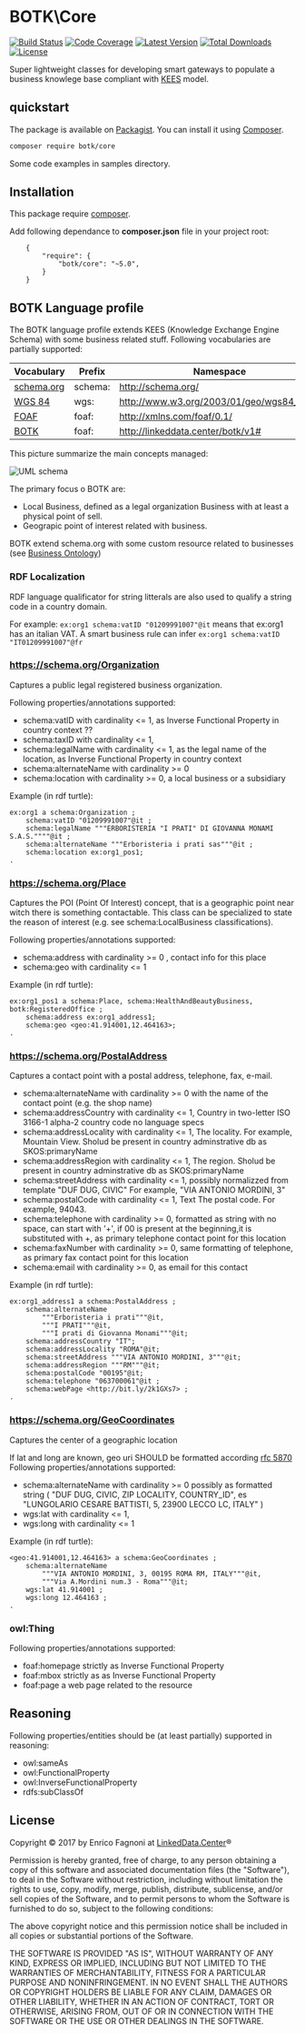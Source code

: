 
# BOTK\Core
[![Build Status](https://img.shields.io/travis/linkeddatacenter/BOTK-core.svg?style=flat-square)](http://travis-ci.org/linkeddatacenter/BOTK-core)
[![Code Coverage](https://img.shields.io/scrutinizer/coverage/g/linkeddatacenter/BOTK-core.svg?style=flat-square)](https://scrutinizer-ci.com/g/linkeddatacenter/BOTK-core)
[![Latest Version](https://img.shields.io/packagist/v/botk/core.svg?style=flat-square)](https://packagist.org/packages/botk/core)
[![Total Downloads](https://img.shields.io/packagist/dt/botk/core.svg?style=flat-square)](https://packagist.org/packages/botk/core)
[![License](https://img.shields.io/packagist/l/botk/core.svg?style=flat-square)](https://packagist.org/packages/botk/core)

Super lightweight classes for developing smart gateways to populate a business knowlege base 
compliant with [KEES](http://linkeddata.center/kees/) model.

## quickstart

The package is available on [Packagist](https://packagist.org/packages/botk/core).
You can install it using [Composer](http://getcomposer.org).

```bash
composer require botk/core
```

Some code examples in samples directory.


## Installation

This package require [composer](http://getcomposer.org/).

Add following dependance to **composer.json** file in your project root:

```
    {
        "require": {
            "botk/core": "~5.0",
        }
    }
```


## BOTK Language profile

The BOTK language profile extends KEES (Knowledge Exchange Engine Schema) with some business related stuff. 
Following vocabularies are partially supported:

| Vocabulary									| Prefix	| Namespace										|
|-----------------------------------------------|-----------|-----------------------------------------------|
| [schema.org](http://schema.org) 				| schema:	| <http://schema.org/>							|
| [WGS 84](http://www.w3.org/2003/01/geo/)		| wgs:  	| <http://www.w3.org/2003/01/geo/wgs84_pos#> 	|
| [FOAF](http://xmlns.com/foaf/spec/)			| foaf:  	| <http://xmlns.com/foaf/0.1/> 					|
| [BOTK](http://linkeddata.center/botk/)		| foaf:  	| <http://linkeddata.center/botk/v1#> 			|


This picture summarize the main concepts managed:

![UML schema](doc/uml.png)

The primary focus o BOTK are:
- Local Business, defined as a legal organization Business with at least a physical point of sell.
- Geograpic point of interest related with business.

BOTK extend schema.org with some custom resource related to businesses (see [Business Ontology](doc/ontology/README.md))

### RDF Localization

RDF language qualificator for string litterals are also used  to qualify a string code in a country domain.

For example: `ex:org1 schema:vatID "01209991007"@it` means that ex:org1 has an italian VAT. 
A smart business rule can infer `ex:org1 schema:vatID "IT01209991007"@fr` 

### https://schema.org/Organization

Captures a public legal registered business organization.

Following properties/annotations supported: 

- schema:vatID with cardinality <= 1, as Inverse Functional Property in country context ??
- schema:taxID with cardinality <= 1,
- schema:legalName with cardinality <= 1, as the legal name of the location, as Inverse Functional Property in country context
- schema:alternateName with cardinality >= 0
- schema:location with cardinality >= 0, a local business or a subsidiary

Example (in rdf turtle):
```
ex:org1 a schema:Organization ;
	schema:vatID "01209991007"@it ;
	schema:legalName """ERBORISTERIA "I PRATI" DI GIOVANNA MONAMI S.A.S.""""@it ;
	schema:alternateName """Erboristeria i prati sas"""@it ;
	schema:location ex:org1_pos1;
.
```

### https://schema.org/Place

Captures the POI (Point Of Interest) concept, that is a geographic point near witch there is something contactable.	
This class can be specialized  to state the reason of interest (e.g. see schema:LocalBusiness classifications).

Following properties/annotations supported: 

- schema:address  with cardinality >= 0 , contact info for this place
- schema:geo with cardinality <= 1

Example (in rdf turtle):
```
ex:org1_pos1 a schema:Place, schema:HealthAndBeautyBusiness, botk:RegisteredOffice ;	
	schema:address ex:org1_address1;
	schema:geo <geo:41.914001,12.464163>;
.
```


### https://schema.org/PostalAddress 

Captures a contact point with a postal address, telephone, fax, e-mail.

- schema:alternateName with cardinality >= 0 with the name of the  contact point (e.g. the shop name)
- schema:addressCountry with cardinality <= 1, Country  in two-letter ISO 3166-1 alpha-2 country code no language specs
- schema:addressLocality with cardinality <= 1, The locality. For example, Mountain View. Sholud be present in country adminstrative db as SKOS:primaryName
- schema:addressRegion	with cardinality <= 1, The region. Sholud be present in country adminstrative db as SKOS:primaryName
- schema:streetAddress	with cardinality <= 1,	possibly  normalizzed from template "DUF DUG, CIVIC" For example, "VIA ANTONIO MORDINI, 3"
- schema:postalCode	with cardinality <= 1,	Text 	The postal code. For example, 94043.
- schema:telephone with cardinality >= 0, formatted as string with no space, can start with '+', if 00 is present at the beginning,it is substituted with +, as primary telephone contact point for this location
- schema:faxNumber with cardinality >= 0, same formatting of telephone, as primary fax  contact point for this location
- schema:email with cardinality >= 0,  as  email for this contact

Example (in rdf turtle):
```
ex:org1_address1 a schema:PostalAddress ;
	schema:alternateName 
		"""Erboristeria i prati"""@it, 
		"""I PRATI"""@it, 
		"""I prati di Giovanna Monami"""@it;
	schema:addressCountry "IT";
	schema:addressLocality "ROMA"@it;
	schema:streetAddress """VIA ANTONIO MORDINI, 3"""@it;
	schema:addressRegion """RM"""@it;
	schema:postalCode "00195"@it;
	schema:telephone "063700061"@it ;
	schema:webPage <http://bit.ly/2k1GXs7> ;
.
```

### https://schema.org/GeoCoordinates

Captures the center of a geographic location

If lat and long are known, geo uri SHOULD be formatted according [rfc 5870](https://tools.ietf.org/html/rfc5870)
Following properties/annotations supported: 

- schema:alternateName with cardinality >= 0 possibly as formatted string ( "DUF DUG, CIVIC, ZIP LOCALITY, COUNTRY_ID", es "LUNGOLARIO CESARE BATTISTI, 5, 23900 LECCO LC, ITALY" ) 
- wgs:lat with cardinality <= 1,
- wgs:long with cardinality <= 1

Example (in rdf turtle):
```
<geo:41.914001,12.464163> a schema:GeoCoordinates ;
	schema:alternateName 
		"""VIA ANTONIO MORDINI, 3, 00195 ROMA RM, ITALY"""@it,
		"""Via A.Mordini num.3 - Roma"""@it;
	wgs:lat 41.914001 ;
	wgs:long 12.464163 ;
.
```

### owl:Thing

Following properties/annotations supported: 

- foaf:homepage strictly as Inverse Functional Property
- foaf:mbox strictly as as Inverse Functional Property
- foaf:page a web page related to the resource


## Reasoning

Following properties/entities should be (at least partially) supported in reasoning:

- owl:sameAs
- owl:FunctionalProperty
- owl:InverseFunctionalProperty
- rdfs:subClassOf


## License

 Copyright © 2017 by  Enrico Fagnoni at [LinkedData.Center](http://LinkedData.Center/)®

Permission is hereby granted, free of charge, to any person obtaining a copy
of this software and associated documentation files (the "Software"), to deal
in the Software without restriction, including without limitation the rights
to use, copy, modify, merge, publish, distribute, sublicense, and/or sell
copies of the Software, and to permit persons to whom the Software is
furnished to do so, subject to the following conditions:

The above copyright notice and this permission notice shall be included in all
copies or substantial portions of the Software.

THE SOFTWARE IS PROVIDED "AS IS", WITHOUT WARRANTY OF ANY KIND, EXPRESS OR
IMPLIED, INCLUDING BUT NOT LIMITED TO THE WARRANTIES OF MERCHANTABILITY,
FITNESS FOR A PARTICULAR PURPOSE AND NONINFRINGEMENT. IN NO EVENT SHALL THE
AUTHORS OR COPYRIGHT HOLDERS BE LIABLE FOR ANY CLAIM, DAMAGES OR OTHER
LIABILITY, WHETHER IN AN ACTION OF CONTRACT, TORT OR OTHERWISE, ARISING FROM,
OUT OF OR IN CONNECTION WITH THE SOFTWARE OR THE USE OR OTHER DEALINGS IN THE
SOFTWARE.

  
